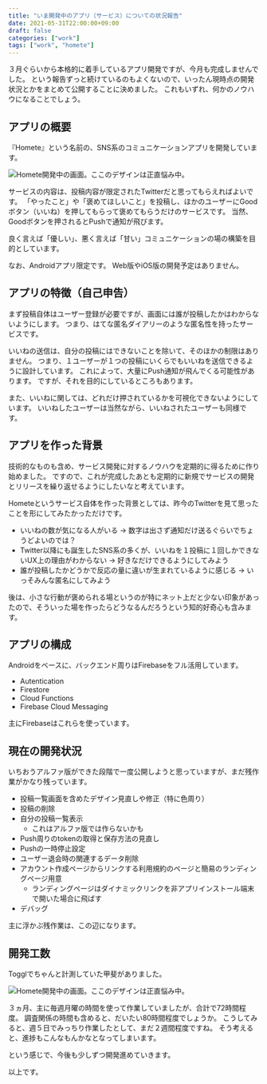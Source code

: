 ```yaml
---
title: "いま開発中のアプリ（サービス）についての状況報告"
date: 2021-05-31T22:00:00+09:00
draft: false
categories: ["work"]
tags: ["work", "homete"]
---
```


３月ぐらいから本格的に着手しているアプリ開発ですが、今月も完成しませんでした。
という報告ずっと続けているのもよくないので、いったん現時点の開発状況とかをまとめて公開することに決めました。
これもいずれ、何かのノウハウになることでしょう。

## アプリの概要

『Homete』という名前の、SNS系のコミュニケーションアプリを開発しています。

![Homete開発中の画面。ここのデザインは正直悩み中。](/note/image/product-report-homete-202105/homete-screenshot.png)

サービスの内容は、投稿内容が限定されたTwitterだと思ってもらえればよいです。
「やったこと」や「褒めてほしいこと」を投稿し、ほかのユーザーにGoodボタン（いいね）を押してもらって褒めてもらうだけのサービスです。
当然、Goodボタンを押されるとPushで通知が飛びます。

良く言えば「優しい」、悪く言えば「甘い」コミュニケーションの場の構築を目的としています。

なお、Androidアプリ限定です。
Web版やiOS版の開発予定はありません。

## アプリの特徴（自己申告）

まず投稿自体はユーザー登録が必要ですが、画面には誰が投稿したかはわからないようにします。
つまり、はてな匿名ダイアリーのような匿名性を持ったサービスです。

いいねの送信は、自分の投稿にはできないことを除いて、そのほかの制限はありません。
つまり、１ユーザーが１つの投稿にいくらでもいいねを送信できるように設計しています。
これによって、大量にPush通知が飛んでくる可能性があります。
ですが、それを目的にしているところもあります。

また、いいねに関しては、どれだけ押されているかを可視化できないようにしています。
いいねしたユーザーは当然ながら、いいねされたユーザーも同様です。

## アプリを作った背景

技術的なものも含め、サービス開発に対するノウハウを定期的に得るために作り始めました。
ですので、これが完成したあとも定期的に新規でサービスの開発とリリースを繰り返せるようにしたいなと考えています。

Hometeというサービス自体を作った背景としては、昨今のTwitterを見て思ったことを形にしてみたかっただけです。

* いいねの数が気になる人がいる → 数字は出さず通知だけ送るぐらいでちょうどよいのでは？
* Twitter以降にも誕生したSNS系の多くが、いいねを１投稿に１回しかできないUX上の理由がわからない → 好きなだけできるようにしてみよう
* 誰が投稿したかどうかで反応の量に違いが生まれているように感じる → いっそみんな匿名にしてみよう

後は、小さな行動が褒められる場というのが特にネット上だと少ない印象があったので、そういった場を作ったらどうなるんだろうという知的好奇心も含みます。

## アプリの構成

Androidをベースに、バックエンド周りはFirebaseをフル活用しています。

* Autentication
* Firestore
* Cloud Functions
* Firebase Cloud Messaging

主にFirebaseはこれらを使っています。

## 現在の開発状況

いちおうアルファ版ができた段階で一度公開しようと思っていますが、まだ残作業がかなり残っています。

* 投稿一覧画面を含めたデザイン見直しや修正（特に色周り）
* 投稿の削除
* 自分の投稿一覧表示
  * これはアルファ版では作らないかも
* Push周りのtokenの取得と保存方法の見直し
* Pushの一時停止設定
* ユーザー退会時の関連するデータ削除
* アカウント作成ページからリンクする利用規約のページと簡易のランディングページ用意
  * ランディングページはダイナミックリンクを非アプリインストール端末で開いた場合に飛ばす
* デバッグ

主に浮かぶ残作業は、この辺になります。

## 開発工数

Togglでちゃんと計測していた甲斐がありました。

![Homete開発中の画面。ここのデザインは正直悩み中。](/note/image/product-report-homete-202105/homete-product-time.png)

３ヵ月、主に毎週月曜の時間を使って作業していましたが、合計で72時間程度。
調査関係の時間も含めると、だいたい80時間程度でしょうか。
こうしてみると、週５日でみっちり作業したとして、まだ２週間程度ですね。
そう考えると、進捗もこんなもんかなとなってしまいます。

という感じで、今後も少しずつ開発進めていきます。

以上です。